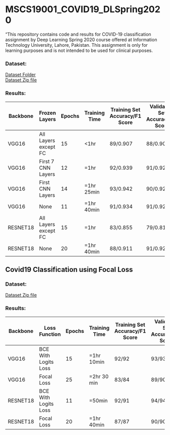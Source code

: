# MSCS19001_COVID19_DLSpring2020
“This repository contains code and results for COVID-19 classification assignment by Deep Learning Spring 2020 course offered at Information Technology University, Lahore, Pakistan. This assignment is only for learning purposes and is not intended to be used for clinical purposes.

### Dataset:
[Dataset Folder](https://drive.google.com/drive/u/3/folders/1-FzZhQO9oHIT9SNOWYoKsuz7fe447vtR)<br>
[Dataset Zip file](https://drive.google.com/file/d/1-HQQciKYfwAO3oH7ci6zhg45DduvkpnK/view)<br>

### Results:

| Backbone | Frozen Layers| Epochs | Training Time | Training Set Accuracy/F1 Score | Validation Set Accuracy/F1 Score | Testing Set Accuracy/F1 Score |
|----------|----------------------|--------|---------------|-----------------------|-------------------------|-----------------------|
| VGG16    | All Layers except FC | 15     | <1hr          | 89/0.907              | 88/0.902                | 94/0.955              |
| VGG16    | First 7 CNN Layers   | 12     | =1hr          | 92/0.939              | 91/0.925                | 96/0.974              |
| VGG16    | First  CNN Layers    | 14     | =1hr 25min    | 93/0.942              | 90/0.924                | 96/0.971              |
| VGG16    | None                 | 11     | =1hr 40min    | 91/0.934              | 91/0.928                | 97/0.975              |
| RESNET18 | All Layers except FC | 15     | =1hr          | 83/0.855              | 79/0.811                | 86/0.875              |
| RESNET18 | None                 | 20     | =1hr 40min    | 88/0.911              | 91/0.927                | 96/0.970              |

## Covid19 Classification using Focal Loss

### Dataset:
[Dataset Zip file](https://drive.google.com/open?id=1kGnCJ8AFKgMoxhN1G3yFHXdFLWAbgY5K)

### Results:

| Backbone | Loss Function| Epochs | Training Time | Training Set Accuracy/F1 Score | Validation Set Accuracy/F1 Score |
|----------|----------------------|--------|---------------|-----------------------|-------------------------|
| VGG16    | BCE With Logits Loss | 15     | =1hr 10min    | 92/92                 | 93/93                   |
| VGG16    | Focal Loss           | 25     | =2hr 30 min   | 83/84                 | 89/90                   |
| RESNET18 | BCE With Logits Loss | 11     | =50min        | 92/91                 | 94/94                   |
| RESNET18 | Focal Loss           | 20     | =1hr 40min    | 87/87                 | 90/90                   |

